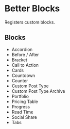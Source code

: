 # Better Blocks

Registers custom blocks.

## Blocks

* Accordion
* Before / After
* Bracket
* Call to Action
* Cards
* Countdown
* Counter
* Custom Post Type
* Custom Post Type Archive
* Portfolio
* Pricing Table
* Progress
* Read Time
* Social Share
* Tabs
